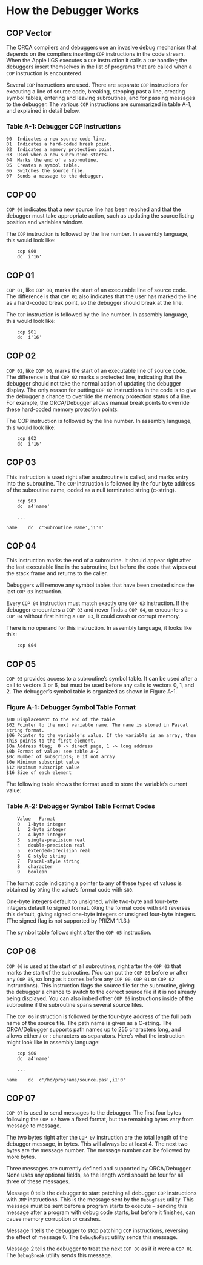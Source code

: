 

# How the Debugger Works

## COP Vector

The ORCA compilers and debuggers use an invasive debug mechanism that depends on the compilers inserting `COP` instructions in the code stream.  When the Apple IIGS executes a `COP` instruction it calls a `COP` handler; the debuggers insert themselves in the list of programs that are called when a `COP` instruction is encountered.

Several `COP` instructions are used.  There are separate `COP` instructions for executing a line of source code, breaking, stepping past a line, creating symbol tables, entering and leaving subroutines, and for passing messages to the debugger.  The various `COP` instructions are summarized in table A-1, and explained in detail below.

### Table A-1:  Debugger COP Instructions

    00	Indicates a new source code line.
    01	Indicates a hard-coded break point.
    02	Indicates a memory protection point.
    03	Used when a new subroutine starts.
    04	Marks the end of a subroutine.
    05	Creates a symbol table.
    06	Switches the source file.
    07	Sends a message to the debugger.

## COP 00

`COP 00` indicates that a new source line has been reached and that the debugger must take appropriate action, such as updating the source listing position and variables window.

The `COP` instruction is followed by the line number.  In assembly language, this would look like:

    	cop	$00
    	dc	i'16'

## COP 01

`COP 01`, like `COP 00`, marks the start of an executable line of source code.  The difference is that `COP 01` also indicates that the user has marked the line as a hard-coded break point, so the debugger should break at the line.

The `COP` instruction is followed by the line number.  In assembly language, this would look like:

    	cop	$01
    	dc	i'16'

## COP 02

`COP 02`, like `COP 00`, marks the start of an executable line of source code.  The difference is that `COP 02` marks a protected line, indicating that the debugger should not take the normal action of updating the debugger display.  The only reason for putting `COP 02` instructions in the code is to give the debugger a chance to override the memory protection status of a line.  For example, the ORCA/Debugger allows manual break points to override these hard-coded memory protection points.

The COP instruction is followed by the line number.  In assembly language, this would look like:

    	cop	$02
    	dc	i'16'

## COP 03

This instruction is used right after a subroutine is called, and marks entry into the subroutine.  The `COP` instruction is followed by the four byte address of the subroutine name, coded as a null terminated string (c-string).

    	cop	$03
    	dc	a4'name'
    
    	...
    
    name	dc	c'Subroutine Name',i1'0'

## COP 04

This instruction marks the end of a subroutine.  It should appear right after the last executable line in the subroutine, but before the code that wipes out the stack frame and returns to the caller.

Debuggers will remove any symbol tables that have been created since the last `COP 03` instruction.

Every `COP 04` instruction must match exactly one `COP 03` instruction.  If the debugger encounters a `COP 03` and never finds a `COP 04`, or encounters a `COP 04` without first hitting a `COP 03`, it could crash or corrupt memory.

There is no operand for this instruction.  In assembly language, it looks like this:

    	cop	$04


## COP 05

`COP 05` provides access to a subroutine’s symbol table.  It can be used after a call to vectors 3 or 6, but must be used before any calls to vectors 0, 1, and 2.  The debugger’s symbol table is organized as shown in Figure A-1.

### Figure A-1:  Debugger Symbol Table Format

    $00	Displacement to the end of the table
    $02 Pointer to the next variable name. The name is stored in Pascal string format.
    $06 Pointer to the variable's value. If the variable is an array, then this points to the first element.
    $0a Address flag;  0 -> direct page, 1 -> long address
    $0b Format of value; see table A-2
    $0c Number of subscripts; 0 if not array
    $0e Minimum subscript value
    $12 Maximum subscript value
    $16 Size of each element  


The following table shows the format used to store the variable’s current value:

### Table A-2:  Debugger Symbol Table Format Codes

    	Value	Format
    	0	1-byte integer
    	1	2-byte integer
    	2	4-byte integer
    	3	single-precision real
    	4	double-precision real
    	5	extended-precision real
    	6	C-style string
    	7	Pascal-style string
    	8	character
    	9	boolean


The format code indicating a pointer to any of these types of values is obtained by `OR`ing the value’s format code with `$80`.

One-byte integers default to unsigned, while two-byte and four-byte integers default to signed format.  `OR`ing the format code with `$40` reverses this default, giving signed one-byte integers or unsigned four-byte integers.  (The signed flag is not supported by PRIZM 1.1.3.)

The symbol table follows right after the `COP 05` instruction.


## COP 06

`COP 06` is used at the start of all subroutines, right after the `COP 03` that marks the start of the subroutine.  (You can put the `COP 06` before or after any `COP 05`, so long as it comes before any `COP 00`, `COP 01` or `COP 02` instructions).  This instruction flags the source file for the subroutine, giving the debugger a chance to switch to the correct source file if it is not already being displayed.  You can also imbed other `COP 06` instructions inside of the subroutine if the subroutine spans several source files.

The `COP 06` instruction is followed by the four-byte address of the full path name of the source file.  The path name is given as a C-string.  The ORCA/Debugger supports path names up to 255 characters long, and allows either / or : characters as separators.  Here’s what the instruction might look like in assembly language:

    	cop	$06
    	dc	a4'name'
    
    	...
    
    name	dc	c'/hd/programs/source.pas',i1'0'


## COP 07

`COP 07` is used to send messages to the debugger.  The first four bytes following the `COP 07` have a fixed format, but the remaining bytes vary from message to message.

The two bytes right after the `COP 07` instruction are the total length of the debugger message, in bytes.  This will always be at least 4.  The next two bytes are the message number.  The message number can be followed by more bytes.

Three messages are currently defined and supported by ORCA/Debugger.  None uses any optional fields, so the length word should be four for all three of these messages.

Message 0 tells the debugger to start patching all debugger `COP` instructions with `JMP` instructions.  This is the message sent by the `DebugFast` utility.  This message must be sent before a program starts to execute – sending this message after a program with debug code starts, but before it finishes, can cause memory corruption or crashes.

Message 1 tells the debugger to stop patching `COP` instructions, reversing the effect of message 0.  The `DebugNoFast` utility sends this message.

Message 2 tells the debugger to treat the next `COP 00` as if it were a `COP 01`.  The `DebugBreak` utility sends this message.
